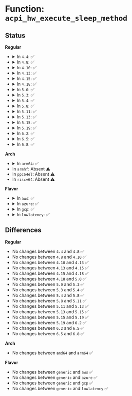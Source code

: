 # Function: <code>acpi_hw_execute_sleep_method</code>

## Status
<b>Regular</b>
<ul>
<li>
<details>
<summary>In <code>4.4</code>: ✅</summary>

```c
void acpi_hw_execute_sleep_method(char *method_pathname, u32 integer_argument);
```

**Collision:** Unique Global

**Inline:** No

**Transformation:** False

**Instances:**

```
In drivers/acpi/acpica/hwesleep.c (ffffffff8149a300)
Location: drivers/acpi/acpica/hwesleep.c:65
Inline: False
Direct callers:
  - drivers/acpi/acpica/hwesleep.c:acpi_hw_extended_wake
  - drivers/acpi/acpica/hwesleep.c:acpi_hw_extended_wake
  - drivers/acpi/acpica/hwesleep.c:acpi_hw_extended_wake
  - drivers/acpi/acpica/hwsleep.c:acpi_hw_legacy_wake
  - drivers/acpi/acpica/hwsleep.c:acpi_hw_legacy_wake
  - drivers/acpi/acpica/hwsleep.c:acpi_hw_legacy_wake
```
**Symbols:**

```
ffffffff8149a300-ffffffff8149a389: acpi_hw_execute_sleep_method (STB_GLOBAL)
```
</details>
</li>
<li>
<details>
<summary>In <code>4.8</code>: ✅</summary>

```c
void acpi_hw_execute_sleep_method(char *method_pathname, u32 integer_argument);
```

**Collision:** Unique Global

**Inline:** No

**Transformation:** False

**Instances:**

```
In drivers/acpi/acpica/hwesleep.c (ffffffff814e9203)
Location: drivers/acpi/acpica/hwesleep.c:65
Inline: False
Direct callers:
  - drivers/acpi/acpica/hwesleep.c:acpi_hw_extended_wake
  - drivers/acpi/acpica/hwesleep.c:acpi_hw_extended_wake
  - drivers/acpi/acpica/hwesleep.c:acpi_hw_extended_wake
  - drivers/acpi/acpica/hwsleep.c:acpi_hw_legacy_wake
  - drivers/acpi/acpica/hwsleep.c:acpi_hw_legacy_wake
  - drivers/acpi/acpica/hwsleep.c:acpi_hw_legacy_wake
```
**Symbols:**

```
ffffffff814e9203-ffffffff814e928c: acpi_hw_execute_sleep_method (STB_GLOBAL)
```
</details>
</li>
<li>
<details>
<summary>In <code>4.10</code>: ✅</summary>

```c
void acpi_hw_execute_sleep_method(char *method_pathname, u32 integer_argument);
```

**Collision:** Unique Global

**Inline:** No

**Transformation:** False

**Instances:**

```
In drivers/acpi/acpica/hwesleep.c (ffffffff8150ba52)
Location: drivers/acpi/acpica/hwesleep.c:65
Inline: False
Direct callers:
  - drivers/acpi/acpica/hwesleep.c:acpi_hw_extended_wake
  - drivers/acpi/acpica/hwesleep.c:acpi_hw_extended_wake
  - drivers/acpi/acpica/hwesleep.c:acpi_hw_extended_wake
  - drivers/acpi/acpica/hwsleep.c:acpi_hw_legacy_wake
  - drivers/acpi/acpica/hwsleep.c:acpi_hw_legacy_wake
  - drivers/acpi/acpica/hwsleep.c:acpi_hw_legacy_wake
```
**Symbols:**

```
ffffffff8150ba52-ffffffff8150badb: acpi_hw_execute_sleep_method (STB_GLOBAL)
```
</details>
</li>
<li>
<details>
<summary>In <code>4.13</code>: ✅</summary>

```c
void acpi_hw_execute_sleep_method(char *method_pathname, u32 integer_argument);
```

**Collision:** Unique Global

**Inline:** No

**Transformation:** False

**Instances:**

```
In drivers/acpi/acpica/hwesleep.c (ffffffff8151c085)
Location: drivers/acpi/acpica/hwesleep.c:64
Inline: False
Direct callers:
  - drivers/acpi/acpica/hwesleep.c:acpi_hw_extended_wake
  - drivers/acpi/acpica/hwesleep.c:acpi_hw_extended_wake
  - drivers/acpi/acpica/hwesleep.c:acpi_hw_extended_wake
  - drivers/acpi/acpica/hwsleep.c:acpi_hw_legacy_wake
  - drivers/acpi/acpica/hwsleep.c:acpi_hw_legacy_wake
  - drivers/acpi/acpica/hwsleep.c:acpi_hw_legacy_wake
```
**Symbols:**

```
ffffffff8151c085-ffffffff8151c10e: acpi_hw_execute_sleep_method (STB_GLOBAL)
```
</details>
</li>
<li>
<details>
<summary>In <code>4.15</code>: ✅</summary>

```c
void acpi_hw_execute_sleep_method(char *method_pathname, u32 integer_argument);
```

**Collision:** Unique Global

**Inline:** No

**Transformation:** False

**Instances:**

```
In drivers/acpi/acpica/hwesleep.c (ffffffff8156c2ab)
Location: drivers/acpi/acpica/hwesleep.c:64
Inline: False
Direct callers:
  - drivers/acpi/acpica/hwesleep.c:acpi_hw_extended_wake
  - drivers/acpi/acpica/hwesleep.c:acpi_hw_extended_wake
  - drivers/acpi/acpica/hwesleep.c:acpi_hw_extended_wake
  - drivers/acpi/acpica/hwsleep.c:acpi_hw_legacy_wake
  - drivers/acpi/acpica/hwsleep.c:acpi_hw_legacy_wake
  - drivers/acpi/acpica/hwsleep.c:acpi_hw_legacy_wake
```
**Symbols:**

```
ffffffff8156c2ab-ffffffff8156c37a: acpi_hw_execute_sleep_method (STB_GLOBAL)
```
</details>
</li>
<li>
<details>
<summary>In <code>4.18</code>: ✅</summary>

```c
void acpi_hw_execute_sleep_method(char *method_pathname, u32 integer_argument);
```

**Collision:** Unique Global

**Inline:** No

**Transformation:** False

**Instances:**

```
In drivers/acpi/acpica/hwesleep.c (ffffffff815a2efe)
Location: drivers/acpi/acpica/hwesleep.c:30
Inline: False
Direct callers:
  - drivers/acpi/acpica/hwesleep.c:acpi_hw_extended_wake
  - drivers/acpi/acpica/hwesleep.c:acpi_hw_extended_wake
  - drivers/acpi/acpica/hwesleep.c:acpi_hw_extended_wake
  - drivers/acpi/acpica/hwsleep.c:acpi_hw_legacy_wake
  - drivers/acpi/acpica/hwsleep.c:acpi_hw_legacy_wake
  - drivers/acpi/acpica/hwsleep.c:acpi_hw_legacy_wake
```
**Symbols:**

```
ffffffff815a2efe-ffffffff815a2fcd: acpi_hw_execute_sleep_method (STB_GLOBAL)
```
</details>
</li>
<li>
<details>
<summary>In <code>5.0</code>: ✅</summary>

```c
void acpi_hw_execute_sleep_method(char *method_pathname, u32 integer_argument);
```

**Collision:** Unique Global

**Inline:** No

**Transformation:** False

**Instances:**

```
In drivers/acpi/acpica/hwesleep.c (ffffffff815bbbc1)
Location: drivers/acpi/acpica/hwesleep.c:30
Inline: False
Direct callers:
  - drivers/acpi/acpica/hwesleep.c:acpi_hw_extended_wake
  - drivers/acpi/acpica/hwesleep.c:acpi_hw_extended_wake
  - drivers/acpi/acpica/hwesleep.c:acpi_hw_extended_wake
  - drivers/acpi/acpica/hwsleep.c:acpi_hw_legacy_wake
  - drivers/acpi/acpica/hwsleep.c:acpi_hw_legacy_wake
  - drivers/acpi/acpica/hwsleep.c:acpi_hw_legacy_wake
```
**Symbols:**

```
ffffffff815bbbc1-ffffffff815bbc90: acpi_hw_execute_sleep_method (STB_GLOBAL)
```
</details>
</li>
<li>
<details>
<summary>In <code>5.3</code>: ✅</summary>

```c
void acpi_hw_execute_sleep_method(char *method_pathname, u32 integer_argument);
```

**Collision:** Unique Global

**Inline:** No

**Transformation:** False

**Instances:**

```
In drivers/acpi/acpica/hwesleep.c (ffffffff815ed7a1)
Location: drivers/acpi/acpica/hwesleep.c:30
Inline: False
Direct callers:
  - drivers/acpi/acpica/hwesleep.c:acpi_hw_extended_wake
  - drivers/acpi/acpica/hwesleep.c:acpi_hw_extended_wake
  - drivers/acpi/acpica/hwesleep.c:acpi_hw_extended_wake
  - drivers/acpi/acpica/hwsleep.c:acpi_hw_legacy_wake
  - drivers/acpi/acpica/hwsleep.c:acpi_hw_legacy_wake
  - drivers/acpi/acpica/hwsleep.c:acpi_hw_legacy_wake
```
**Symbols:**

```
ffffffff815ed7a1-ffffffff815ed870: acpi_hw_execute_sleep_method (STB_GLOBAL)
```
</details>
</li>
<li>
<details>
<summary>In <code>5.4</code>: ✅</summary>

```c
void acpi_hw_execute_sleep_method(char *method_pathname, u32 integer_argument);
```

**Collision:** Unique Global

**Inline:** No

**Transformation:** False

**Instances:**

```
In drivers/acpi/acpica/hwesleep.c (ffffffff8160eb36)
Location: drivers/acpi/acpica/hwesleep.c:30
Inline: False
Direct callers:
  - drivers/acpi/acpica/hwesleep.c:acpi_hw_extended_wake
  - drivers/acpi/acpica/hwesleep.c:acpi_hw_extended_wake
  - drivers/acpi/acpica/hwesleep.c:acpi_hw_extended_wake
  - drivers/acpi/acpica/hwsleep.c:acpi_hw_legacy_wake
  - drivers/acpi/acpica/hwsleep.c:acpi_hw_legacy_wake
  - drivers/acpi/acpica/hwsleep.c:acpi_hw_legacy_wake
```
**Symbols:**

```
ffffffff8160eb36-ffffffff8160ec05: acpi_hw_execute_sleep_method (STB_GLOBAL)
```
</details>
</li>
<li>
<details>
<summary>In <code>5.8</code>: ✅</summary>

```c
void acpi_hw_execute_sleep_method(char *method_pathname, u32 integer_argument);
```

**Collision:** Unique Global

**Inline:** No

**Transformation:** False

**Instances:**

```
In drivers/acpi/acpica/hwesleep.c (ffffffff816bae94)
Location: drivers/acpi/acpica/hwesleep.c:30
Inline: False
Direct callers:
  - drivers/acpi/acpica/hwesleep.c:acpi_hw_extended_wake
  - drivers/acpi/acpica/hwesleep.c:acpi_hw_extended_wake
  - drivers/acpi/acpica/hwesleep.c:acpi_hw_extended_wake
  - drivers/acpi/acpica/hwsleep.c:acpi_hw_legacy_wake
  - drivers/acpi/acpica/hwsleep.c:acpi_hw_legacy_wake
  - drivers/acpi/acpica/hwsleep.c:acpi_hw_legacy_wake
```
**Symbols:**

```
ffffffff816bae94-ffffffff816baf63: acpi_hw_execute_sleep_method (STB_GLOBAL)
```
</details>
</li>
<li>
<details>
<summary>In <code>5.11</code>: ✅</summary>

```c
void acpi_hw_execute_sleep_method(char *method_pathname, u32 integer_argument);
```

**Collision:** Unique Global

**Inline:** No

**Transformation:** False

**Instances:**

```
In drivers/acpi/acpica/hwesleep.c (ffffffff816d888c)
Location: drivers/acpi/acpica/hwesleep.c:30
Inline: False
Direct callers:
  - drivers/acpi/acpica/hwesleep.c:acpi_hw_extended_wake
  - drivers/acpi/acpica/hwesleep.c:acpi_hw_extended_wake
  - drivers/acpi/acpica/hwesleep.c:acpi_hw_extended_wake
  - drivers/acpi/acpica/hwsleep.c:acpi_hw_legacy_wake
  - drivers/acpi/acpica/hwsleep.c:acpi_hw_legacy_wake
  - drivers/acpi/acpica/hwsleep.c:acpi_hw_legacy_wake
```
**Symbols:**

```
ffffffff816d888c-ffffffff816d895b: acpi_hw_execute_sleep_method (STB_GLOBAL)
```
</details>
</li>
<li>
<details>
<summary>In <code>5.13</code>: ✅</summary>

```c
void acpi_hw_execute_sleep_method(char *method_pathname, u32 integer_argument);
```

**Collision:** Unique Global

**Inline:** No

**Transformation:** False

**Instances:**

```
In drivers/acpi/acpica/hwesleep.c (ffffffff816ba824)
Location: drivers/acpi/acpica/hwesleep.c:30
Inline: False
Direct callers:
  - drivers/acpi/acpica/hwesleep.c:acpi_hw_extended_wake
  - drivers/acpi/acpica/hwesleep.c:acpi_hw_extended_wake
  - drivers/acpi/acpica/hwesleep.c:acpi_hw_extended_wake
  - drivers/acpi/acpica/hwsleep.c:acpi_hw_legacy_wake
  - drivers/acpi/acpica/hwsleep.c:acpi_hw_legacy_wake
  - drivers/acpi/acpica/hwsleep.c:acpi_hw_legacy_wake
```
**Symbols:**

```
ffffffff816ba824-ffffffff816ba8f3: acpi_hw_execute_sleep_method (STB_GLOBAL)
```
</details>
</li>
<li>
<details>
<summary>In <code>5.15</code>: ✅</summary>

```c
void acpi_hw_execute_sleep_method(char *method_pathname, u32 integer_argument);
```

**Collision:** Unique Global

**Inline:** No

**Transformation:** False

**Instances:**

```
In drivers/acpi/acpica/hwesleep.c (ffffffff81731874)
Location: drivers/acpi/acpica/hwesleep.c:30
Inline: False
Direct callers:
  - drivers/acpi/acpica/hwesleep.c:acpi_hw_extended_wake
  - drivers/acpi/acpica/hwesleep.c:acpi_hw_extended_wake
  - drivers/acpi/acpica/hwesleep.c:acpi_hw_extended_wake
  - drivers/acpi/acpica/hwsleep.c:acpi_hw_legacy_wake
  - drivers/acpi/acpica/hwsleep.c:acpi_hw_legacy_wake
  - drivers/acpi/acpica/hwsleep.c:acpi_hw_legacy_wake
```
**Symbols:**

```
ffffffff81731874-ffffffff81731943: acpi_hw_execute_sleep_method (STB_GLOBAL)
```
</details>
</li>
<li>
<details>
<summary>In <code>5.19</code>: ✅</summary>

```c
void acpi_hw_execute_sleep_method(char *method_pathname, u32 integer_argument);
```

**Collision:** Unique Global

**Inline:** No

**Transformation:** False

**Instances:**

```
In drivers/acpi/acpica/hwesleep.c (ffffffff81862548)
Location: drivers/acpi/acpica/hwesleep.c:30
Inline: False
Direct callers:
  - drivers/acpi/acpica/hwesleep.c:acpi_hw_extended_wake
  - drivers/acpi/acpica/hwesleep.c:acpi_hw_extended_wake
  - drivers/acpi/acpica/hwesleep.c:acpi_hw_extended_wake
  - drivers/acpi/acpica/hwsleep.c:acpi_hw_legacy_wake
  - drivers/acpi/acpica/hwsleep.c:acpi_hw_legacy_wake
  - drivers/acpi/acpica/hwsleep.c:acpi_hw_legacy_wake
  - drivers/acpi/acpica/hwxfsleep.c:acpi_enter_sleep_state_prep
```
**Symbols:**

```
ffffffff81862548-ffffffff81862647: acpi_hw_execute_sleep_method (STB_GLOBAL)
```
</details>
</li>
<li>
<details>
<summary>In <code>6.2</code>: ✅</summary>

```c
void acpi_hw_execute_sleep_method(char *method_pathname, u32 integer_argument);
```

**Collision:** Unique Global

**Inline:** No

**Transformation:** False

**Instances:**

```
In drivers/acpi/acpica/hwesleep.c (ffffffff8199fab0)
Location: drivers/acpi/acpica/hwesleep.c:30
Inline: False
Direct callers:
  - drivers/acpi/acpica/hwesleep.c:acpi_hw_extended_wake
  - drivers/acpi/acpica/hwesleep.c:acpi_hw_extended_wake
  - drivers/acpi/acpica/hwesleep.c:acpi_hw_extended_wake
  - drivers/acpi/acpica/hwsleep.c:acpi_hw_legacy_wake
  - drivers/acpi/acpica/hwsleep.c:acpi_hw_legacy_wake
  - drivers/acpi/acpica/hwsleep.c:acpi_hw_legacy_wake
  - drivers/acpi/acpica/hwxfsleep.c:acpi_enter_sleep_state_prep
```
**Symbols:**

```
ffffffff8199fab0-ffffffff8199fbbe: acpi_hw_execute_sleep_method (STB_GLOBAL)
```
</details>
</li>
<li>
<details>
<summary>In <code>6.5</code>: ✅</summary>

```c
void acpi_hw_execute_sleep_method(char *method_pathname, u32 integer_argument);
```

**Collision:** Unique Global

**Inline:** No

**Transformation:** False

**Instances:**

```
In drivers/acpi/acpica/hwesleep.c (ffffffff819e6780)
Location: drivers/acpi/acpica/hwesleep.c:30
Inline: False
Direct callers:
  - drivers/acpi/acpica/hwesleep.c:acpi_hw_extended_wake
  - drivers/acpi/acpica/hwesleep.c:acpi_hw_extended_wake
  - drivers/acpi/acpica/hwesleep.c:acpi_hw_extended_wake
  - drivers/acpi/acpica/hwsleep.c:acpi_hw_legacy_wake
  - drivers/acpi/acpica/hwsleep.c:acpi_hw_legacy_wake
  - drivers/acpi/acpica/hwsleep.c:acpi_hw_legacy_wake
  - drivers/acpi/acpica/hwxfsleep.c:acpi_enter_sleep_state_prep
```
**Symbols:**

```
ffffffff819e6780-ffffffff819e688e: acpi_hw_execute_sleep_method (STB_GLOBAL)
```
</details>
</li>
<li>
<details>
<summary>In <code>6.8</code>: ✅</summary>

```c
void acpi_hw_execute_sleep_method(char *method_pathname, u32 integer_argument);
```

**Collision:** Unique Global

**Inline:** No

**Transformation:** False

**Instances:**

```
In drivers/acpi/acpica/hwesleep.c (ffffffff81a314d0)
Location: drivers/acpi/acpica/hwesleep.c:30
Inline: False
Direct callers:
  - drivers/acpi/acpica/hwesleep.c:acpi_hw_extended_wake
  - drivers/acpi/acpica/hwesleep.c:acpi_hw_extended_wake
  - drivers/acpi/acpica/hwesleep.c:acpi_hw_extended_wake
  - drivers/acpi/acpica/hwsleep.c:acpi_hw_legacy_wake
  - drivers/acpi/acpica/hwsleep.c:acpi_hw_legacy_wake
  - drivers/acpi/acpica/hwsleep.c:acpi_hw_legacy_wake
  - drivers/acpi/acpica/hwxfsleep.c:acpi_enter_sleep_state_prep
```
**Symbols:**

```
ffffffff81a314d0-ffffffff81a315de: acpi_hw_execute_sleep_method (STB_GLOBAL)
```
</details>
</li>
</ul>
<b>Arch</b>
<ul>
<li>
<details>
<summary>In <code>arm64</code>: ✅</summary>

```c
void acpi_hw_execute_sleep_method(char *method_pathname, u32 integer_argument);
```

**Collision:** Unique Global

**Inline:** No

**Transformation:** False

**Instances:**

```
In drivers/acpi/acpica/hwesleep.c (ffff80001078aa0c)
Location: drivers/acpi/acpica/hwesleep.c:30
Inline: False
Direct callers:
  - drivers/acpi/acpica/hwesleep.c:acpi_hw_extended_wake
  - drivers/acpi/acpica/hwesleep.c:acpi_hw_extended_wake
  - drivers/acpi/acpica/hwesleep.c:acpi_hw_extended_wake
```
**Symbols:**

```
ffff80001078aa0c-ffff80001078aab8: acpi_hw_execute_sleep_method (STB_GLOBAL)
```
</details>
</li>
<li>
In <code>armhf</code>: Absent ⚠️
</li>
<li>
In <code>ppc64el</code>: Absent ⚠️
</li>
<li>
In <code>riscv64</code>: Absent ⚠️
</li>
</ul>
<b>Flavor</b>
<ul>
<li>
<details>
<summary>In <code>aws</code>: ✅</summary>

```c
void acpi_hw_execute_sleep_method(char *method_pathname, u32 integer_argument);
```

**Collision:** Unique Global

**Inline:** No

**Transformation:** False

**Instances:**

```
In drivers/acpi/acpica/hwesleep.c (ffffffff815f0413)
Location: drivers/acpi/acpica/hwesleep.c:30
Inline: False
Direct callers:
  - drivers/acpi/acpica/hwesleep.c:acpi_hw_extended_wake
  - drivers/acpi/acpica/hwesleep.c:acpi_hw_extended_wake
  - drivers/acpi/acpica/hwesleep.c:acpi_hw_extended_wake
  - drivers/acpi/acpica/hwsleep.c:acpi_hw_legacy_wake
  - drivers/acpi/acpica/hwsleep.c:acpi_hw_legacy_wake
  - drivers/acpi/acpica/hwsleep.c:acpi_hw_legacy_wake
```
**Symbols:**

```
ffffffff815f0413-ffffffff815f049c: acpi_hw_execute_sleep_method (STB_GLOBAL)
```
</details>
</li>
<li>
<details>
<summary>In <code>azure</code>: ✅</summary>

```c
void acpi_hw_execute_sleep_method(char *method_pathname, u32 integer_argument);
```

**Collision:** Unique Global

**Inline:** No

**Transformation:** False

**Instances:**

```
In drivers/acpi/acpica/hwesleep.c (ffffffff815db9ea)
Location: drivers/acpi/acpica/hwesleep.c:30
Inline: False
Direct callers:
  - drivers/acpi/acpica/hwesleep.c:acpi_hw_extended_wake
  - drivers/acpi/acpica/hwesleep.c:acpi_hw_extended_wake
  - drivers/acpi/acpica/hwesleep.c:acpi_hw_extended_wake
  - drivers/acpi/acpica/hwsleep.c:acpi_hw_legacy_wake
  - drivers/acpi/acpica/hwsleep.c:acpi_hw_legacy_wake
  - drivers/acpi/acpica/hwsleep.c:acpi_hw_legacy_wake
```
**Symbols:**

```
ffffffff815db9ea-ffffffff815dba73: acpi_hw_execute_sleep_method (STB_GLOBAL)
```
</details>
</li>
<li>
<details>
<summary>In <code>gcp</code>: ✅</summary>

```c
void acpi_hw_execute_sleep_method(char *method_pathname, u32 integer_argument);
```

**Collision:** Unique Global

**Inline:** No

**Transformation:** False

**Instances:**

```
In drivers/acpi/acpica/hwesleep.c (ffffffff81602e16)
Location: drivers/acpi/acpica/hwesleep.c:30
Inline: False
Direct callers:
  - drivers/acpi/acpica/hwesleep.c:acpi_hw_extended_wake
  - drivers/acpi/acpica/hwesleep.c:acpi_hw_extended_wake
  - drivers/acpi/acpica/hwesleep.c:acpi_hw_extended_wake
  - drivers/acpi/acpica/hwsleep.c:acpi_hw_legacy_wake
  - drivers/acpi/acpica/hwsleep.c:acpi_hw_legacy_wake
  - drivers/acpi/acpica/hwsleep.c:acpi_hw_legacy_wake
```
**Symbols:**

```
ffffffff81602e16-ffffffff81602ee5: acpi_hw_execute_sleep_method (STB_GLOBAL)
```
</details>
</li>
<li>
<details>
<summary>In <code>lowlatency</code>: ✅</summary>

```c
void acpi_hw_execute_sleep_method(char *method_pathname, u32 integer_argument);
```

**Collision:** Unique Global

**Inline:** No

**Transformation:** False

**Instances:**

```
In drivers/acpi/acpica/hwesleep.c (ffffffff8161ccc6)
Location: drivers/acpi/acpica/hwesleep.c:30
Inline: False
Direct callers:
  - drivers/acpi/acpica/hwesleep.c:acpi_hw_extended_wake
  - drivers/acpi/acpica/hwesleep.c:acpi_hw_extended_wake
  - drivers/acpi/acpica/hwesleep.c:acpi_hw_extended_wake
  - drivers/acpi/acpica/hwsleep.c:acpi_hw_legacy_wake
  - drivers/acpi/acpica/hwsleep.c:acpi_hw_legacy_wake
  - drivers/acpi/acpica/hwsleep.c:acpi_hw_legacy_wake
```
**Symbols:**

```
ffffffff8161ccc6-ffffffff8161cd95: acpi_hw_execute_sleep_method (STB_GLOBAL)
```
</details>
</li>
</ul>

## Differences
<b>Regular</b>
<ul>
<li>
No changes between <code>4.4</code> and <code>4.8</code> ✅
</li>
<li>
No changes between <code>4.8</code> and <code>4.10</code> ✅
</li>
<li>
No changes between <code>4.10</code> and <code>4.13</code> ✅
</li>
<li>
No changes between <code>4.13</code> and <code>4.15</code> ✅
</li>
<li>
No changes between <code>4.15</code> and <code>4.18</code> ✅
</li>
<li>
No changes between <code>4.18</code> and <code>5.0</code> ✅
</li>
<li>
No changes between <code>5.0</code> and <code>5.3</code> ✅
</li>
<li>
No changes between <code>5.3</code> and <code>5.4</code> ✅
</li>
<li>
No changes between <code>5.4</code> and <code>5.8</code> ✅
</li>
<li>
No changes between <code>5.8</code> and <code>5.11</code> ✅
</li>
<li>
No changes between <code>5.11</code> and <code>5.13</code> ✅
</li>
<li>
No changes between <code>5.13</code> and <code>5.15</code> ✅
</li>
<li>
No changes between <code>5.15</code> and <code>5.19</code> ✅
</li>
<li>
No changes between <code>5.19</code> and <code>6.2</code> ✅
</li>
<li>
No changes between <code>6.2</code> and <code>6.5</code> ✅
</li>
<li>
No changes between <code>6.5</code> and <code>6.8</code> ✅
</li>
</ul>
<b>Arch</b>
<ul>
<li>
No changes between <code>amd64</code> and <code>arm64</code> ✅
</li>
</ul>
<b>Flavor</b>
<ul>
<li>
No changes between <code>generic</code> and <code>aws</code> ✅
</li>
<li>
No changes between <code>generic</code> and <code>azure</code> ✅
</li>
<li>
No changes between <code>generic</code> and <code>gcp</code> ✅
</li>
<li>
No changes between <code>generic</code> and <code>lowlatency</code> ✅
</li>
</ul>
